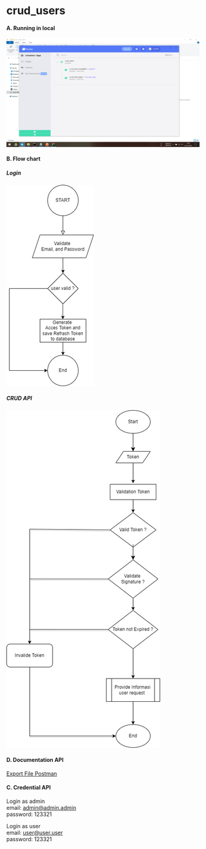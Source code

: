# crud_users

#### A. Running in local
 ![alt text](https://raw.githubusercontent.com/SigitNurhanafi/crud_users/main/docker_running.png)
#### B. Flow chart
##### Login
  ![alt text](https://github.com/SigitNurhanafi/crud_users/blob/main/Login.jpg)
##### CRUD API
  ![alt text](https://raw.githubusercontent.com/SigitNurhanafi/crud_users/main/CRUD%20API.jpg)
#### D. Documentation API 
[Export File Postman](https://github.com/SigitNurhanafi/crud_users/blob/main/USERS%20CRUD.postman_collection.json)

#### C. Credential API
 Login as admin \
 email: admin@admin.admin \
 password: 123321
 
 Login as user \
 email: user@user.user \
 password: 123321
